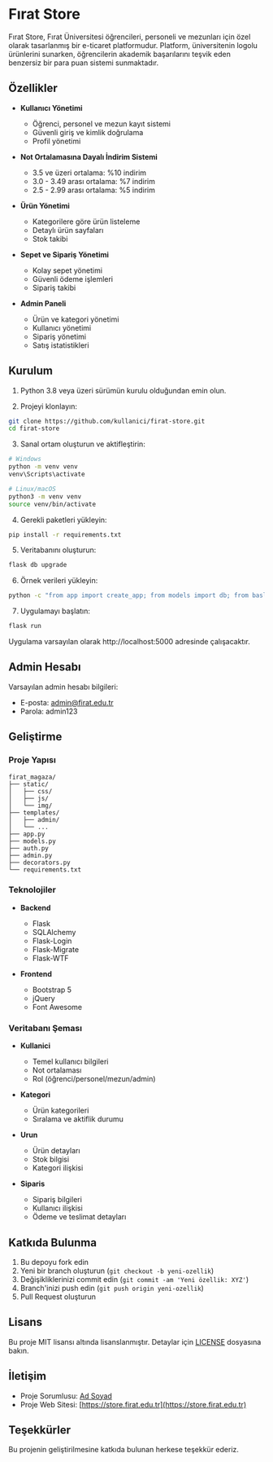 # Fırat Store

Fırat Store, Fırat Üniversitesi öğrencileri, personeli ve mezunları için özel olarak tasarlanmış bir e-ticaret platformudur. Platform, üniversitenin logolu ürünlerini sunarken, öğrencilerin akademik başarılarını teşvik eden benzersiz bir para puan sistemi sunmaktadır.

## Özellikler

- **Kullanıcı Yönetimi**
  - Öğrenci, personel ve mezun kayıt sistemi
  - Güvenli giriş ve kimlik doğrulama
  - Profil yönetimi

- **Not Ortalamasına Dayalı İndirim Sistemi**
  - 3.5 ve üzeri ortalama: %10 indirim
  - 3.0 - 3.49 arası ortalama: %7 indirim
  - 2.5 - 2.99 arası ortalama: %5 indirim

- **Ürün Yönetimi**
  - Kategorilere göre ürün listeleme
  - Detaylı ürün sayfaları
  - Stok takibi

- **Sepet ve Sipariş Yönetimi**
  - Kolay sepet yönetimi
  - Güvenli ödeme işlemleri
  - Sipariş takibi

- **Admin Paneli**
  - Ürün ve kategori yönetimi
  - Kullanıcı yönetimi
  - Sipariş yönetimi
  - Satış istatistikleri

## Kurulum

1. Python 3.8 veya üzeri sürümün kurulu olduğundan emin olun.

2. Projeyi klonlayın:
```bash
git clone https://github.com/kullanici/firat-store.git
cd firat-store
```

3. Sanal ortam oluşturun ve aktifleştirin:
```bash
# Windows
python -m venv venv
venv\Scripts\activate

# Linux/macOS
python3 -m venv venv
source venv/bin/activate
```

4. Gerekli paketleri yükleyin:
```bash
pip install -r requirements.txt
```

5. Veritabanını oluşturun:
```bash
flask db upgrade
```

6. Örnek verileri yükleyin:
```bash
python -c "from app import create_app; from models import db; from baslangic_verisi import ornek_veriler_ekle; app = create_app(); app.app_context().push(); db.create_all(); ornek_veriler_ekle()"
```

7. Uygulamayı başlatın:
```bash
flask run
```

Uygulama varsayılan olarak http://localhost:5000 adresinde çalışacaktır.

## Admin Hesabı

Varsayılan admin hesabı bilgileri:
- E-posta: admin@firat.edu.tr
- Parola: admin123

## Geliştirme

### Proje Yapısı

```
firat_magaza/
├── static/
│   ├── css/
│   ├── js/
│   └── img/
├── templates/
│   ├── admin/
│   └── ...
├── app.py
├── models.py
├── auth.py
├── admin.py
├── decorators.py
└── requirements.txt
```

### Teknolojiler

- **Backend**
  - Flask
  - SQLAlchemy
  - Flask-Login
  - Flask-Migrate
  - Flask-WTF

- **Frontend**
  - Bootstrap 5
  - jQuery
  - Font Awesome

### Veritabanı Şeması

- **Kullanici**
  - Temel kullanıcı bilgileri
  - Not ortalaması
  - Rol (öğrenci/personel/mezun/admin)

- **Kategori**
  - Ürün kategorileri
  - Sıralama ve aktiflik durumu

- **Urun**
  - Ürün detayları
  - Stok bilgisi
  - Kategori ilişkisi

- **Siparis**
  - Sipariş bilgileri
  - Kullanıcı ilişkisi
  - Ödeme ve teslimat detayları

## Katkıda Bulunma

1. Bu depoyu fork edin
2. Yeni bir branch oluşturun (`git checkout -b yeni-ozellik`)
3. Değişikliklerinizi commit edin (`git commit -am 'Yeni özellik: XYZ'`)
4. Branch'inizi push edin (`git push origin yeni-ozellik`)
5. Pull Request oluşturun

## Lisans

Bu proje MIT lisansı altında lisanslanmıştır. Detaylar için [LICENSE](LICENSE) dosyasına bakın.

## İletişim

- Proje Sorumlusu: [Ad Soyad](mailto:ornek@firat.edu.tr)
- Proje Web Sitesi: [https://store.firat.edu.tr](https://store.firat.edu.tr)

## Teşekkürler

Bu projenin geliştirilmesine katkıda bulunan herkese teşekkür ederiz.
